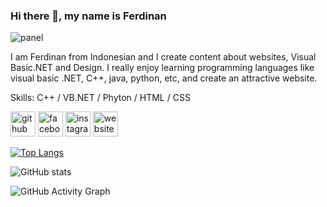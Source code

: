 ### Hi there 👋, my name is Ferdinan

![panel](https://user-images.githubusercontent.com/84588706/140006036-24fc177d-45bb-40bb-ba1b-8ef8dff8eedd.png)

I am Ferdinan from Indonesian and I create content about websites, Visual Basic.NET and Design. I really enjoy learning programming languages 
like visual basic .NET, C++, java, python, etc, and create an attractive website.


Skills: C++ / VB.NET / Phyton / HTML / CSS



[<img src='https://cdn.jsdelivr.net/npm/simple-icons@3.0.1/icons/github.svg' alt='github' height='40'>](https://github.com/ferdinan-ops)  [<img src='https://cdn.jsdelivr.net/npm/simple-icons@3.0.1/icons/facebook.svg' alt='facebook' height='40'>](https://www.facebook.com/Ferdinan)  [<img src='https://cdn.jsdelivr.net/npm/simple-icons@3.0.1/icons/instagram.svg' alt='instagram' height='40'>](https://www.instagram.com/ferdinan.tumanggor/)  [<img src='https://cdn.jsdelivr.net/npm/simple-icons@3.0.1/icons/icloud.svg' alt='website' height='40'>](https://ferdinantumanggor.000webhostapp.com/)  

[![Top Langs](https://github-readme-stats.vercel.app/api/top-langs/?username=ferdinan-ops)](https://github.com/anuraghazra/github-readme-stats)

![GitHub stats](https://github-readme-stats.vercel.app/api?username=ferdinan-ops&show_icons=true)  

![GitHub Activity Graph](https://activity-graph.herokuapp.com/graph?username=ferdinan-ops)  
